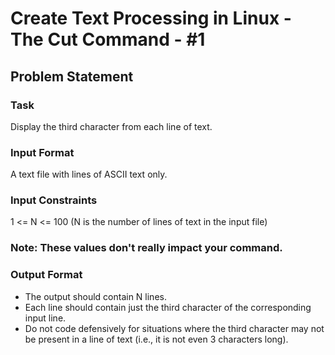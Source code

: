 # Create Text Processing in Linux - The Cut Command - #1

## Problem Statement

### Task

Display the third character from each line of text.

### Input Format

A text file with lines of ASCII text only.

### Input Constraints 

1 <= N <= 100 (N is the number of lines of text in the input file) 

### Note: These values don't really impact your command.

### Output Format

* The output should contain N lines. 
* Each line should contain just the third character of the corresponding input line. 
* Do not code defensively for situations where the third character may not be present in a line of text (i.e., it is not even 3 characters long).

